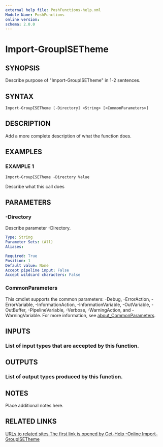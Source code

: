 ```yaml
---
external help file: PoshFunctions-help.xml
Module Name: PoshFunctions
online version:
schema: 2.0.0
---
```


# Import-GroupISETheme

## SYNOPSIS
Describe purpose of "Import-GroupISETheme" in 1-2 sentences.

## SYNTAX

```
Import-GroupISETheme [-Directory] <String> [<CommonParameters>]
```

## DESCRIPTION
Add a more complete description of what the function does.

## EXAMPLES

### EXAMPLE 1
```
Import-GroupISETheme -Directory Value
```

Describe what this call does

## PARAMETERS

### -Directory
Describe parameter -Directory.

```yaml
Type: String
Parameter Sets: (All)
Aliases:

Required: True
Position: 1
Default value: None
Accept pipeline input: False
Accept wildcard characters: False
```

### CommonParameters
This cmdlet supports the common parameters: -Debug, -ErrorAction, -ErrorVariable, -InformationAction, -InformationVariable, -OutVariable, -OutBuffer, -PipelineVariable, -Verbose, -WarningAction, and -WarningVariable. For more information, see [about_CommonParameters](http://go.microsoft.com/fwlink/?LinkID=113216).

## INPUTS

### List of input types that are accepted by this function.
## OUTPUTS

### List of output types produced by this function.
## NOTES
Place additional notes here.

## RELATED LINKS

[URLs to related sites
The first link is opened by Get-Help -Online Import-GroupISETheme]()

